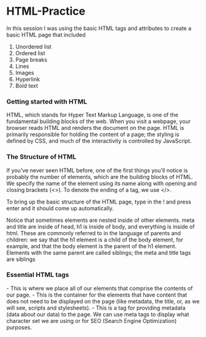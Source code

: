 # HTML-Practice
In this session I was using the basic HTML tags and attributes to create a basic HTML page that included
1. Unordered list
2. Ordered list
3. Page breaks
4. Lines
5. Images
6. Hyperlink
7. Bold text

### Getting started with HTML
HTML, which stands for Hyper Text Markup Language, is one of the fundamental building blocks of the web. When you visit a webpage, your browser reads HTML and renders the document on the page. HTML is primarily responsible for holding the content of a page; the styling is defined by CSS, and much of the interactivity is controlled by JavaScript.

### The Structure of HTML
If you've never seen HTML before, one of the first things you'll notice is probably the number of elements, which are the building blocks of HTML. We specify the name of the element using its name along with opening and closing brackets (<>). To denote the ending of a tag, we use </>. 

To bring up the basic structure of the HTML page, type in the ! and press enter and it should come up automatically.

Notice that sometimes elements are nested inside of other elements. meta and title are inside of head, h1 is inside of body, and everything is inside of html. These are commonly referred to in the language of parents and children: we say that the h1 element is a child of the body element, for example, and that the body element is the parent of the h1 element. Elements with the same parent are called siblings; the meta and title tags are siblings

### Essential HTML tags

<html> - This is where we place all of our elements that comprise the contents of our page.
<head> - This is the container for the elements that have content that does not need to be displayed on
the page (like metadata, the title, or, as we will see, scripts and stylesheets).
<meta> - This is a tag for providing metadata (data about our data) to the page. We can use meta tags to display what character set we are using or for SEO (Search Engine Optimization) purposes.
<title> - This tag gives the page a title that can be displayed in the tab of your browser.
<body> - This defines the main content of the HTML page.
  
### Attributes and Content
  
Our sample HTML page contains a number of elements. Some of those elements contain content: for instance, the content of the h1 tag is the text "Here's some important text!" Some elements also contain attributes, which are used to provide additional information about an element. The attributes are always set inside of the opening tag of the element, and take the form attribute_name="attribute value". In our sample HTML, there are two attributes:

  1. The html tag has a lang attribute set to "en". This tells the browser that the HTML document is written in English. This will probably be the default you'll want for all of the web pages you create. For more on the lang attribute, check out this article.

  2. The meta tag has a charset attribute of "UTF-8". This specifies the character encoding for the file. You don't need to worry too much about this for now, but if you'd like to learn more about UTF-
8, you can start with this Wikipedia article.

  
Link to my HTML page: http://127.0.0.1:5500/my_first_html_page.html

